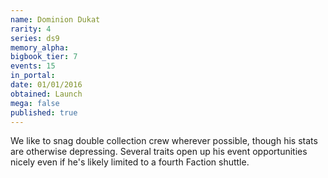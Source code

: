 ```yaml
---
name: Dominion Dukat
rarity: 4
series: ds9
memory_alpha:
bigbook_tier: 7
events: 15
in_portal:
date: 01/01/2016
obtained: Launch
mega: false
published: true
---
```


We like to snag double collection crew wherever possible, though his stats are otherwise depressing. Several traits open up his event opportunities nicely even if he's likely limited to a fourth Faction shuttle.
